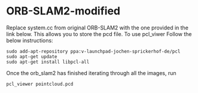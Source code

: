 # ORB-SLAM2-modified

Replace system.cc from original ORB-SLAM2 with the one provided in the link below. This allows you to store the pcd file. To use pcl_viwer Follow the below instructions:

```
sudo add-apt-repository ppa:v-launchpad-jochen-sprickerhof-de/pcl
sudo apt-get update
sudo apt-get install libpcl-all

```
Once the orb_slam2 has finished iterating through all the images, run 

```pcl_viewer pointcloud.pcd```

